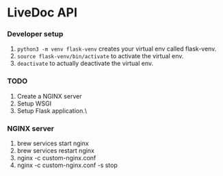 # LiveDoc API

### Developer setup

1. ```python3 -m venv flask-venv``` creates your virtual env called flask-venv.
2. ```source flask-venv/bin/activate``` to activate the virtual env.
3. ```deactivate``` to actually deactivate the virtual env.


### TODO
1. Create a NGINX server
2. Setup WSGI
3. Setup Flask application.\


### NGINX server

1. brew services start nginx
2. brew services restart nginx
3. nginx -c custom-nginx.conf
4. nginx -c custom-nginx.conf -s stop
